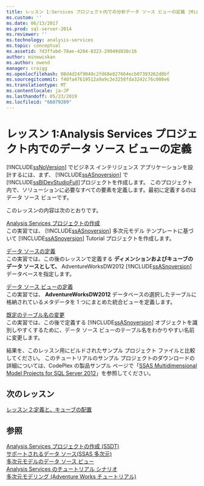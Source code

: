 ```yaml
---
title: レッスン 1:Services プロジェクト内での分析データ ソース ビューの定義 |Microsoft Docs
ms.custom: ''
ms.date: 06/13/2017
ms.prod: sql-server-2014
ms.reviewer: ''
ms.technology: analysis-services
ms.topic: conceptual
ms.assetid: 7d3ffabd-78ae-4204-8323-29949d030c16
author: minewiskan
ms.author: owend
manager: craigg
ms.openlocfilehash: 08d4d24f9049c2fd68e827664ecb07393262d8bf
ms.sourcegitcommit: f40fa47619512a9a9c3e3258fda3242c76c008e6
ms.translationtype: MT
ms.contentlocale: ja-JP
ms.lasthandoff: 05/23/2019
ms.locfileid: "66079209"
---
```

# <a name="lesson-1-defining-a-data-source-view-within-an-analysis-services-project"></a>レッスン 1:Analysis Services プロジェクト内でのデータ ソース ビューの定義
  [!INCLUDE[ssNoVersion](../includes/ssnoversion-md.md)] でビジネス インテリジェンス アプリケーションを設計するには、まず、 [!INCLUDE[ssASnoversion](../includes/ssasnoversion-md.md)] で [!INCLUDE[ssBIDevStudioFull](../includes/ssbidevstudiofull-md.md)]プロジェクトを作成します。 このプロジェクト内で、ソリューションに必要なすべての要素を定義します。最初に定義するのはデータ ソース ビューです。  
  
 このレッスンの内容は次のとおりです。  
  
 [Analysis Services プロジェクトの作成](lesson-1-1-creating-an-analysis-services-project.md)  
 この実習では、 [!INCLUDE[ssASnoversion](../includes/ssasnoversion-md.md)] 多次元モデル テンプレートに基づいて [!INCLUDE[ssASnoversion](../includes/ssasnoversion-md.md)] Tutorial プロジェクトを作成します。  
  
 [データ ソースの定義](lesson-1-2-defining-a-data-source.md)  
 この実習では、この後のレッスンで定義する **ディメンションおよびキューブのデータ ソースとして、** AdventureWorksDW2012 [!INCLUDE[ssASnoversion](../includes/ssasnoversion-md.md)] データベースを指定します。  
  
 [データ ソース ビューの定義](lesson-1-3-defining-a-data-source-view.md)  
 この実習では、 **AdventureWorksDW2012** データベースの選択したテーブルに格納されているメタデータを 1 つにまとめた統合ビューを定義します。  
  
 [既定のテーブル名の変更](lesson-1-4-modifying-default-table-names.md)  
 この実習では、この後で定義する [!INCLUDE[ssASnoversion](../includes/ssasnoversion-md.md)] オブジェクトを識別しやすくするために、データ ソース ビューのテーブル名をわかりやすい名前に変更します。  
  
 結果を、このレッスン用にビルドされたサンプル プロジェクト ファイルと比較してください。 このチュートリアルのサンプル プロジェクトのダウンロードの詳細については、CodePlex の製品サンプル ページで「[SSAS Multidimensional Model Projects for SQL Server 2012](https://go.microsoft.com/fwlink/p/?LinkID=221866)」を参照してください。  
  
## <a name="next-lesson"></a>次のレッスン  
 [レッスン 2:定義と、キューブの配置](lesson-2-defining-and-deploying-a-cube.md)  
  
## <a name="see-also"></a>参照  
 [Analysis Services プロジェクトの作成 (SSDT)](multidimensional-models/create-an-analysis-services-project-ssdt.md)   
 [サポートされるデータ ソース&#40;SSAS 多次元&#41;](multidimensional-models/supported-data-sources-ssas-multidimensional.md)   
 [多次元モデルのデータ ソース ビュー](multidimensional-models/data-source-views-in-multidimensional-models.md)   
 [Analysis Services のチュートリアル シナリオ](analysis-services-tutorial-scenario.md)   
 [多次元モデリング (Adventure Works チュートリアル)](multidimensional-modeling-adventure-works-tutorial.md)  
  
  
